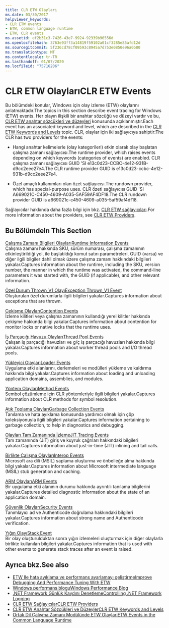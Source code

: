 ```yaml
---
title: CLR ETW Olayları
ms.date: 03/30/2017
helpviewer_keywords:
- CLR ETW events
- ETW, common language runtime
- ETW, CLR events
ms.assetid: ef2b31c3-7426-43e7-9924-92339b96556d
ms.openlocfilehash: 3763e93ff3a14819f59102a01cf3285e85afd12d
ms.sourcegitcommit: 5f236cd78cf09593c8945a7d753e0850e96a0b80
ms.translationtype: MT
ms.contentlocale: tr-TR
ms.lasthandoff: 01/07/2020
ms.locfileid: "75716206"
---
```

# <a name="clr-etw-events"></a><span data-ttu-id="a224c-102">CLR ETW Olayları</span><span class="sxs-lookup"><span data-stu-id="a224c-102">CLR ETW Events</span></span>
<span data-ttu-id="a224c-103">Bu bölümdeki konular, Windows için olay izleme (ETW) olaylarını anlatmaktadır.</span><span class="sxs-lookup"><span data-stu-id="a224c-103">The topics in this section describe event tracing for Windows (ETW) events.</span></span> <span data-ttu-id="a224c-104">Her olayın ilişkili bir anahtar sözcüğü ve düzeyi vardır ve bu, [CLR ETW anahtar sözcükleri ve düzeyleri](clr-etw-keywords-and-levels.md) konusunda açıklanmıştır.</span><span class="sxs-lookup"><span data-stu-id="a224c-104">Each event has an associated keyword and level, which are described in the [CLR ETW Keywords and Levels](clr-etw-keywords-and-levels.md) topic.</span></span> <span data-ttu-id="a224c-105">CLR, olaylar için iki sağlayıcıya sahiptir:</span><span class="sxs-lookup"><span data-stu-id="a224c-105">The CLR has two providers for the events:</span></span>  
  
- <span data-ttu-id="a224c-106">Hangi anahtar kelimelerle (olay kategorileri) etkin olarak olay başlatan çalışma zamanı sağlayıcısı.</span><span class="sxs-lookup"><span data-stu-id="a224c-106">The runtime provider, which raises events depending on which keywords (categories of events) are enabled.</span></span> <span data-ttu-id="a224c-107">CLR çalışma zamanı sağlayıcısı GUID 'SI e13c0d23-CCBC-4e12-931B-d9cc2eee27e4.</span><span class="sxs-lookup"><span data-stu-id="a224c-107">The CLR runtime provider GUID is e13c0d23-ccbc-4e12-931b-d9cc2eee27e4.</span></span>  
  
- <span data-ttu-id="a224c-108">Özel amaçlı kullanımları olan özet sağlayıcısı.</span><span class="sxs-lookup"><span data-stu-id="a224c-108">The rundown provider, which has special-purpose uses.</span></span> <span data-ttu-id="a224c-109">CLR özeti sağlayıcısı GUID 'SI A669021C-C450-4609-A035-5AF59AF4DF18.</span><span class="sxs-lookup"><span data-stu-id="a224c-109">The CLR rundown provider GUID is a669021c-c450-4609-a035-5af59af4df18.</span></span>  
  
 <span data-ttu-id="a224c-110">Sağlayıcılar hakkında daha fazla bilgi için bkz. [CLR ETW sağlayıcıları](clr-etw-providers.md).</span><span class="sxs-lookup"><span data-stu-id="a224c-110">For more information about the providers, see [CLR ETW Providers](clr-etw-providers.md).</span></span>  
  
## <a name="in-this-section"></a><span data-ttu-id="a224c-111">Bu Bölümde</span><span class="sxs-lookup"><span data-stu-id="a224c-111">In This Section</span></span>  
 [<span data-ttu-id="a224c-112">Çalışma Zamanı Bilgileri Olayları</span><span class="sxs-lookup"><span data-stu-id="a224c-112">Runtime Information Events</span></span>](runtime-information-etw-events.md)  
 <span data-ttu-id="a224c-113">Çalışma zamanı hakkında SKU, sürüm numarası, çalışma zamanının etkinleştirildiği yol, ile başlatıldığı komut satırı parametreleri, GUID (varsa) ve diğer ilgili bilgiler dahil olmak üzere çalışma zamanı hakkındaki bilgileri yakalar.</span><span class="sxs-lookup"><span data-stu-id="a224c-113">Captures information about the runtime, including the SKU, version number, the manner in which the runtime was activated, the command-line parameters it was started with, the GUID (if applicable), and other relevant information.</span></span>  
  
 [<span data-ttu-id="a224c-114">Özel Durum Thrown_V1 Olayı</span><span class="sxs-lookup"><span data-stu-id="a224c-114">Exception Thrown_V1 Event</span></span>](exception-thrown-v1-etw-event.md)  
 <span data-ttu-id="a224c-115">Oluşturulan özel durumlarla ilgili bilgileri yakalar.</span><span class="sxs-lookup"><span data-stu-id="a224c-115">Captures information about exceptions that are thrown.</span></span>  
  
 [<span data-ttu-id="a224c-116">Çekişme Olayları</span><span class="sxs-lookup"><span data-stu-id="a224c-116">Contention Events</span></span>](contention-etw-events.md)  
 <span data-ttu-id="a224c-117">İzleme kilitleri veya çalışma zamanının kullandığı yerel kilitler hakkında çekişme hakkında bilgi yakalar.</span><span class="sxs-lookup"><span data-stu-id="a224c-117">Captures information about contention for monitor locks or native locks that the runtime uses.</span></span>  
  
 [<span data-ttu-id="a224c-118">İş Parçacığı Havuzu Olayları</span><span class="sxs-lookup"><span data-stu-id="a224c-118">Thread Pool Events</span></span>](thread-pool-etw-events.md)  
 <span data-ttu-id="a224c-119">Çalışan iş parçacığı havuzları ve g/ç iş parçacığı havuzları hakkında bilgi yakalar.</span><span class="sxs-lookup"><span data-stu-id="a224c-119">Captures information about worker thread pools and I/O thread pools.</span></span>  
  
 [<span data-ttu-id="a224c-120">Yükleyici Olayları</span><span class="sxs-lookup"><span data-stu-id="a224c-120">Loader Events</span></span>](loader-etw-events.md)  
 <span data-ttu-id="a224c-121">Uygulama etki alanlarını, derlemeleri ve modülleri yükleme ve kaldırma hakkında bilgi yakalar.</span><span class="sxs-lookup"><span data-stu-id="a224c-121">Captures information about loading and unloading application domains, assemblies, and modules.</span></span>  
  
 [<span data-ttu-id="a224c-122">Yöntem Olayları</span><span class="sxs-lookup"><span data-stu-id="a224c-122">Method Events</span></span>](method-etw-events.md)  
 <span data-ttu-id="a224c-123">Sembol çözümleme için CLR yöntemleriyle ilgili bilgileri yakalar.</span><span class="sxs-lookup"><span data-stu-id="a224c-123">Captures information about CLR methods for symbol resolution.</span></span>  
  
 [<span data-ttu-id="a224c-124">Atık Toplama Olayları</span><span class="sxs-lookup"><span data-stu-id="a224c-124">Garbage Collection Events</span></span>](garbage-collection-etw-events.md)  
 <span data-ttu-id="a224c-125">Tanılama ve hata ayıklama konusunda yardımcı olmak için çöp koleksiyonuyla ilgili bilgileri yakalar.</span><span class="sxs-lookup"><span data-stu-id="a224c-125">Captures information pertaining to garbage collection, to help in diagnostics and debugging.</span></span>  
  
 [<span data-ttu-id="a224c-126">Olayları Tam Zamanında İzleme</span><span class="sxs-lookup"><span data-stu-id="a224c-126">JIT Tracing Events</span></span>](jit-tracing-etw-events.md)  
 <span data-ttu-id="a224c-127">Tam zamanında (JıT) giriş ve kuyruk çağrıları hakkındaki bilgileri yakalar.</span><span class="sxs-lookup"><span data-stu-id="a224c-127">Captures information about just-in-time (JIT) inlining and tail calls.</span></span>  
  
 [<span data-ttu-id="a224c-128">Birlikte Çalışma Olayları</span><span class="sxs-lookup"><span data-stu-id="a224c-128">Interop Events</span></span>](interop-etw-events.md)  
 <span data-ttu-id="a224c-129">Microsoft ara dili (MSIL) saplama oluşturma ve önbelleğe alma hakkında bilgi yakalar.</span><span class="sxs-lookup"><span data-stu-id="a224c-129">Captures information about Microsoft intermediate language (MSIL) stub generation and caching.</span></span>  
  
 [<span data-ttu-id="a224c-130">ARM Olayları</span><span class="sxs-lookup"><span data-stu-id="a224c-130">ARM Events</span></span>](application-domain-resource-monitoring-arm-etw-events.md)  
 <span data-ttu-id="a224c-131">Bir uygulama etki alanının durumu hakkında ayrıntılı tanılama bilgilerini yakalar.</span><span class="sxs-lookup"><span data-stu-id="a224c-131">Captures detailed diagnostic information about the state of an application domain.</span></span>  
  
 [<span data-ttu-id="a224c-132">Güvenlik Olayları</span><span class="sxs-lookup"><span data-stu-id="a224c-132">Security Events</span></span>](security-etw-events.md)  
 <span data-ttu-id="a224c-133">Tanımlayıcı ad ve Authenticode doğrulama hakkındaki bilgileri yakalar.</span><span class="sxs-lookup"><span data-stu-id="a224c-133">Captures information about strong name and Authenticode verification.</span></span>  
  
 [<span data-ttu-id="a224c-134">Yığın Olayı</span><span class="sxs-lookup"><span data-stu-id="a224c-134">Stack Event</span></span>](stack-etw-event.md)  
 <span data-ttu-id="a224c-135">Bir olay oluşturulduktan sonra yığın izlemeleri oluşturmak için diğer olaylarla birlikte kullanılan bilgileri yakalar.</span><span class="sxs-lookup"><span data-stu-id="a224c-135">Captures information that is used with other events to generate stack traces after an event is raised.</span></span>  
  
## <a name="see-also"></a><span data-ttu-id="a224c-136">Ayrıca bkz.</span><span class="sxs-lookup"><span data-stu-id="a224c-136">See also</span></span>

- [<span data-ttu-id="a224c-137">ETW Ile hata ayıklama ve performans ayarlamayı geliştirme</span><span class="sxs-lookup"><span data-stu-id="a224c-137">Improve Debugging And Performance Tuning With ETW</span></span>](https://docs.microsoft.com/archive/msdn-magazine/2007/april/event-tracing-improve-debugging-and-performance-tuning-with-etw)
- [<span data-ttu-id="a224c-138">Windows performans blogu</span><span class="sxs-lookup"><span data-stu-id="a224c-138">Windows Performance Blog</span></span>](https://blogs.msdn.microsoft.com/pigscanfly/tag/xperf/)
- [<span data-ttu-id="a224c-139">.NET Framework Günlük Kaydını Denetleme</span><span class="sxs-lookup"><span data-stu-id="a224c-139">Controlling .NET Framework Logging</span></span>](controlling-logging.md)
- [<span data-ttu-id="a224c-140">CLR ETW Sağlayıcılar</span><span class="sxs-lookup"><span data-stu-id="a224c-140">CLR ETW Providers</span></span>](clr-etw-providers.md)
- [<span data-ttu-id="a224c-141">CLR ETW Anahtar Sözcükleri ve Düzeyler</span><span class="sxs-lookup"><span data-stu-id="a224c-141">CLR ETW Keywords and Levels</span></span>](clr-etw-keywords-and-levels.md)
- [<span data-ttu-id="a224c-142">Ortak Dil Çalışma Zamanı Modülünde ETW Olayları</span><span class="sxs-lookup"><span data-stu-id="a224c-142">ETW Events in the Common Language Runtime</span></span>](etw-events-in-the-common-language-runtime.md)
